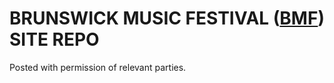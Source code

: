 # BRUNSWICK MUSIC FESTIVAL ([BMF](http://www.brunswickmusicfestival.com.au/)) SITE REPO
Posted with permission of relevant parties.
